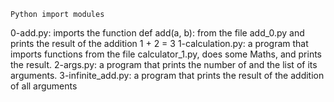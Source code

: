 	Python import modules
0-add.py: imports the function def add(a, b): from the file add_0.py and prints the result of the addition 1 + 2 = 3
1-calculation.py: a program that imports functions from the file calculator_1.py, does some Maths, and prints the result.
2-args.py: a program that prints the number of and the list of its arguments.
3-infinite_add.py: a program that prints the result of the addition of all arguments
